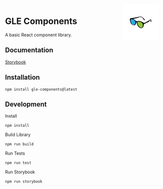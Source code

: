 <a href="/">
    <img alt="logo" src="public/images/logo-flipped.png" align="right" width="120" height="120"/>
</a>

# GLE Components
A basic React component library.

## Documentation
[Storybook](https://guyettinger.github.io/gle-components/)

## Installation
```shell
npm install gle-components@latest
```

## Development
Install
```
npm install
```
Build Library
```
npm run build
```
Run Tests
```
npm run test
```
Run Storybook
```
npm run storybook
```